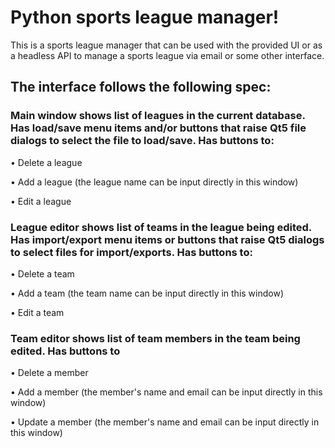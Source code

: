 # Python sports league manager! 

This is a sports league manager that can be used with the provided UI or as a headless API to manage a sports league via email or some other interface. 


## The interface follows the following spec: 
### Main window shows list of leagues in the current database. Has load/save menu items and/or buttons that raise Qt5 file dialogs to select the file to load/save. Has buttons to:
• Delete a league

• Add a league (the league name can be input directly in this window)

• Edit a league


### League editor shows list of teams in the league being edited. Has import/export menu items or buttons that raise Qt5 dialogs to select files for import/exports.  Has buttons to:

• Delete a team

• Add a team (the team name can be input directly in this window)

• Edit a team


### Team editor shows list of team members in the team being edited. Has buttons to

• Delete a member

• Add a member (the member's name and email can be input directly in this window)

• Update a member (the member's name and email can be input directly in this window)